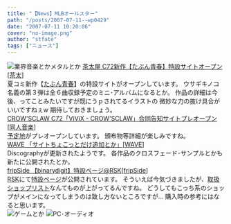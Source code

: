 ```yaml
---
title: "【News】MLBオールスター"
path: "/posts/2007-07-11--wp0429"
date: "2007-07-11 10:20:06"
cover: "no-image.png"
author: "stfate"
tags: ["ニュース"]
---
```


<style type="text/css">
<!--
p {white-space: pre-wrap};
-->
</style>

<img src="http://stfate.net/img/category1.jpg" alt="業界音楽とかメタルとか">
<a class="topics" href="http://chata.moo.jp/uk3/" target="_blank">茶太屋 C72新作【たぶん青春】特設サイトオープン</a><span class="junre">[<a href="http://chata.moo.jp/" target="_blank">茶太</a>]</span>
<div class="news">夏コミ新作【<a href="http://chata.moo.jp/uk3/" target="_blank">たぶん青春</a>】の特設サイトがオープンしています。
ウサギキノコ名義の第３弾は全６曲収録予定のミニ･アルバムになるとか。
作品の詳細は今後、ってことみたいですが既にうｐされてるイラストの
微妙な力の抜け具合がいいですねぇw
期待しておきましょう。</div>
<a class="topics" href="http://www.crowsclaw.info/" target="_blank">CROW'SCLAW C72「ViViX - CROW'SCLAW」合同告知サイトプレオープン</a><span class="junre">[<a href="" target="_blank">同人音楽</a>]</span>
<div class="news"><a href="http://c72.crowsclaw.info/" target="_blank">予定地</a>がプレオープンしています。
頒布物等詳細が楽しみですね。</div>
<a class="topics" href="http://wavesite.sakura.ne.jp/" target="_blank">WAVE 「サイトちょこっとだけ追加とか」</a><span class="junre">[<a href="http://wavesite.sakura.ne.jp/" target="_blank">WAVE</a>]</span>
<div class="news">Discographyが更新されたようです。
各作品のクロスフェード･サンプルとかも新たに公開されたとか。</div>
<a class="topics" href="http://61.199.33.219/games/info/musicinfo/fripside/binarydigit/index.html" target="_blank">fripSide 【binarydigit】特設ページ@RSK</a><span class="junre">[<a href="http://fripside.net/" target="_blank">fripSide</a>]</span>
<div class="news"><a href="http://www.rsk-tokyo.com/games/" target="_blank">RSK</a>にて<a href="http://61.199.33.219/games/info/musicinfo/fripside/binarydigit/index.html" target="_blank">特設ページ</a>が公開されています。
そういえば今気づきましたが、<a href="http://61.199.33.219/info/musicinfo/shoplist.html" target="_blank">取扱ショップリスト</a>なんてものが上がってるんですね。
どうしてもこっち系のショップがメインになってしまうのは致し方ないところですが…
購入時の参考にはなると思います。</div>
<img src="http://stfate.net/img/category2.jpg" alt="ゲームとか">
<img src="http://stfate.net/img/category3.jpg" alt="PC･オーディオ">

